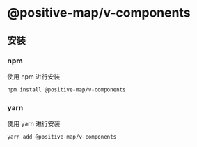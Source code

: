 # @positive-map/v-components

## 安装

### npm

使用 npm 进行安装

```bash
npm install @positive-map/v-components
```

### yarn

使用 yarn 进行安装

```bash
yarn add @positive-map/v-components
```
